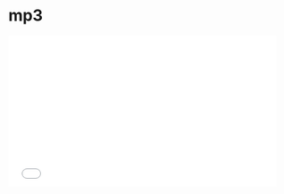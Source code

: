 # mp3

<iframe src="//content.jwplatform.com/players/51w37eLe-xEJzp0qF.html" width="480" height="270" frameborder="0" scrolling="auto" allowfullscreen></iframe>
